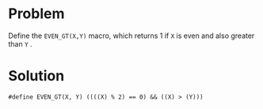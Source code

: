 # Problem
Define the `EVEN_GT(X,Y)` macro, which returns 1 if `X` is even and also greater than `Y` .
# Solution
```
#define EVEN_GT(X, Y) ((((X) % 2) == 0) && ((X) > (Y)))
```
